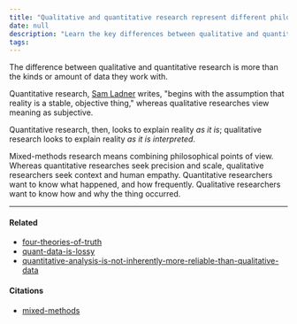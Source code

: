 ```yaml
---
title: "Qualitative and quantitative research represent different philosophies of knowledge"
date: null
description: "Learn the key differences between qualitative and quantitative research, including their goals, methods, and how mixed-methods combine objective data with human context and meaning."
tags:
---
```


The difference between qualitative and quantitative research is more than the kinds or amount of data they work with.

Quantitative research, [Sam Ladner](https://publish.obsidian.md/mobydiction/notes/%E2%89%88+Ladner+-+Mixed+Methods) writes, "begins with the assumption that reality is a stable, objective thing," whereas qualitative researches view meaning as subjective.

Quantitative research, then, looks to explain reality _as it is_; qualitative research looks to explain reality _as it is interpreted_.

Mixed-methods research means combining philosophical points of view. Whereas quantitative researches seek precision and scale, qualitative researchers seek context and human empathy. Quantitative researchers want to know what happened, and how frequently. Qualitative researchers want to know how and why the thing occurred.

---

#### Related

- [four-theories-of-truth]()
- [quant-data-is-lossy]()
- [quantitative-analysis-is-not-inherently-more-reliable-than-qualitative-data]()

#### Citations

- [mixed-methods]()
